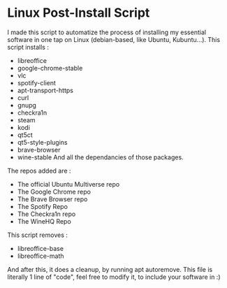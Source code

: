 # Linux Post-Install Script
I made this script to automatize the process of installing my essential software in one tap on Linux (debian-based, like Ubuntu, Kubuntu...).
This script installs : 
 - libreoffice 
 - google-chrome-stable 
 - vlc 
 - spotify-client
 - apt-transport-https 
 - curl 
 - gnupg 
 - checkra1n 
 - steam 
 - kodi 
 - qt5ct 
 - qt5-style-plugins
 - brave-browser
 - wine-stable
And all the dependancies of those packages.
 
 The repos added are : 
 - The official Ubuntu Multiverse repo
 - The Google Chrome repo
 - The Brave Browser repo
 - The Spotify Repo
 - The Checkra1n repo
 - The WineHQ Repo

This script removes : 
 - libreoffice-base
 - libreoffice-math
 
And after this, it does a cleanup, by running apt autoremove.
This file is literally 1 line of "code", feel free to modify it, to include your software in :)
